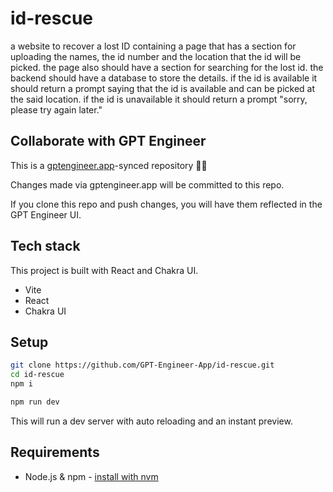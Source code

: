 # id-rescue

a website to recover a lost ID containing a page that has a section for uploading the names, the id number and the location that the id will be picked. the page also should have a section for searching for the lost id. the backend should have a database to store the details. if the id is available it should return a prompt saying that the id is available and can be picked at the said location. if the id is unavailable it should return a prompt "sorry, please try again later."


## Collaborate with GPT Engineer

This is a [gptengineer.app](https://gptengineer.app)-synced repository 🌟🤖

Changes made via gptengineer.app will be committed to this repo.

If you clone this repo and push changes, you will have them reflected in the GPT Engineer UI.

## Tech stack

This project is built with React and Chakra UI.

- Vite
- React
- Chakra UI

## Setup

```sh
git clone https://github.com/GPT-Engineer-App/id-rescue.git
cd id-rescue
npm i
```

```sh
npm run dev
```

This will run a dev server with auto reloading and an instant preview.

## Requirements

- Node.js & npm - [install with nvm](https://github.com/nvm-sh/nvm#installing-and-updating)
